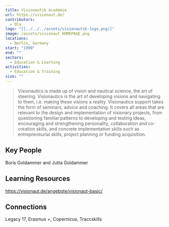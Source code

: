 ```yaml
---
title: Visionautik Academie
url: https://visionaut.de/
contributors:
  - Ola
logo: "[[../../../assets/visionautik-logo.png]]"
image: /assets/visionaut HOMEPAGE.png
locations:
  - Berlin, Germany
start: "1990"
end: ""
sectors:
  - Education & Learning
activities:
  - Education & Training
size: ""
---
```

> Visionautics is made up of vision and nautical science, the art of steering. Visionautics is the art of developing visions and navigating to them, i.e. making these visions a reality. Visionautics support takes the form of seminars, advice and coaching. It covers all areas that are relevant to the design and implementation of visionary projects, from questioning familiar patterns to developing and testing ideas, encouraging and strengthening personality, collaboration and co-creation skills, and concrete implementation skills such as entrepreneurial skills, project planning or funding acquisition.

## Key People

Boris Goldammer and Jutta Goldammer

## Learning Resources

https://visionaut.de/angebote/visionaut-basic/

## Connections

Legacy 17, Erasmus +, Copernicus, Traccskills
